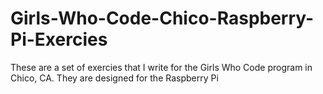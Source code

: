 # Girls-Who-Code-Chico-Raspberry-Pi-Exercies
These are a set of exercies that I write for the Girls Who Code program in Chico, CA.  They are designed for the Raspberry Pi

